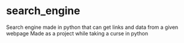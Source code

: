 search_engine
=============

Search engine made in python that can get links and data from a given webpage
Made as a project while taking a curse in python




